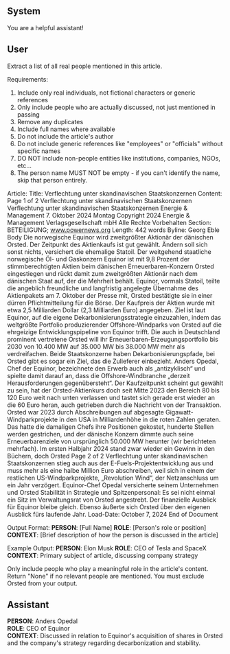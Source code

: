 ## System

You are a helpful assistant!

## User


Extract a list of all real people mentioned in this article.

Requirements:
1. Include only real individuals, not fictional characters or generic references
2. Only include people who are actually discussed, not just mentioned in passing
3. Remove any duplicates
4. Include full names where available
5. Do not include the article's author
6. Do not include generic references like "employees" or "officials" without specific names
7. DO NOT include non-people entities like institutions, companies, NGOs, etc...
8. The person name MUST NOT be empty - if you can't identify the name, skip that person entirely.

Article:
Title: Verflechtung unter skandinavischen Staatskonzernen
Content: Page 1 of 2
Verflechtung unter skandinavischen Staatskonzernen
Verflechtung unter skandinavischen Staatskonzernen
Energie & Management
7. Oktober 2024 Montag
Copyright 2024 Energie & Management Verlagsgesellschaft mbH Alle Rechte Vorbehalten
Section: BETEILIGUNG; www.powernews.org
Length: 442 words
Byline: Georg Eble
Body
Die norwegische Equinor wird zweitgrößter Aktionär der dänischen Orsted. Der Zeitpunkt des Aktienkaufs ist gut 
gewählt. Ändern soll sich sonst nichts, versichert die ehemalige Statoil.
Der weitgehend staatliche norwegische Öl- und Gaskonzern Equinor ist mit 9,8 Prozent der stimmberechtigten 
Aktien beim dänischen Erneuerbaren-Konzern Orsted eingestiegen und rückt damit zum zweitgrößten Aktionär 
nach dem dänischen Staat auf, der die Mehrheit behält. Equinor, vormals Statoil, teilte die angeblich freundliche 
und langfristig angelegte Übernahme des Aktienpakets am 7. Oktober der Presse mit, Orsted bestätigte sie in einer 
dürren Pflichtmitteilung für die Börse. Der Kaufpreis der Aktien wurde mit etwa 2,5 Milliarden Dollar (2,3 Milliarden 
Euro) angegeben.
Ziel ist laut Equinor, auf die eigene Dekarbonisierungsstrategie einzuzahlen, indem das weltgrößte Portfolio 
produzierender Offshore-Windparks von Orsted auf die ehrgeizige Entwicklungspipeline von Equinor trifft. Die auch 
in Deutschland prominent vertretene Orsted will ihr Erneuerbaren-Erzeugungsportfolio bis 2030 von 10.400 MW 
auf 35.000 MW bis 38.000 MW mehr als verdreifachen. Beide Staatskonzerne haben Dekarbonisierungspfade, bei 
Orsted gibt es sogar ein Ziel, das die Zulieferer einbezieht.
Anders Opedal, Chef der Equinor, bezeichnete den Erwerb auch als „antizyklisch“ und spielte damit darauf an, dass 
die Offshore-Windbranche „derzeit Herausforderungen gegenübersteht“. Der Kaufzeitpunkt scheint gut gewählt zu 
sein, hat der Orsted-Aktienkurs doch seit Mitte 2023 den Bereich 80 bis 120 Euro weit nach unten verlassen und 
tastet sich gerade erst wieder an die 60 Euro heran, auch getrieben durch die Nachricht von der Transaktion.
Orsted war 2023 durch Abschreibungen auf abgesagte Gigawatt-Windparkprojekte in den USA in Milliardenhöhe in 
die roten Zahlen geraten. Das hatte die damaligen Chefs ihre Positionen gekostet, hunderte Stellen werden 
gestrichen, und der dänische Konzern dimmte auch seine Erneuerbarenziele von ursprünglich 50.000 MW herunter 
(wir berichteten mehrfach). Im ersten Halbjahr 2024 stand zwar wieder ein Gewinn in den Büchern, doch Orsted 
Page 2 of 2
Verflechtung unter skandinavischen Staatskonzernen
stieg auch aus der E-Fuels-Projektentwicklung aus und muss mehr als eine halbe Million Euro abschreiben, weil 
sich in einem der restlichen US-Windparkprojekte, „Revolution Wind“, der Netzanschluss um ein Jahr verzögert.
Equinor-Chef Opedal versicherte seinem Unternehmen und Orsted Stabilität in Strategie und Spitzenpersonal: Es 
sei nicht einmal ein Sitz im Verwaltungsrat von Orsted angestrebt. Der finanzielle Ausblick für Equinor bleibe 
gleich. Ebenso äußerte sich Orsted über den eigenen Ausblick fürs laufende Jahr.
Load-Date: October 7, 2024
End of Document

Output Format:
**PERSON**: [Full Name]
**ROLE**: [Person's role or position]
**CONTEXT**: [Brief description of how the person is discussed in the article]

Example Output:
**PERSON**: Elon Musk
**ROLE**: CEO of Tesla and SpaceX
**CONTEXT**: Primary subject of article, discussing company strategy

Only include people who play a meaningful role in the article's content. Return "None" if no relevant people are mentioned.
You must exclude Orsted from your output.


## Assistant

**PERSON**: Anders Opedal  
**ROLE**: CEO of Equinor  
**CONTEXT**: Discussed in relation to Equinor's acquisition of shares in Orsted and the company's strategy regarding decarbonization and stability.


